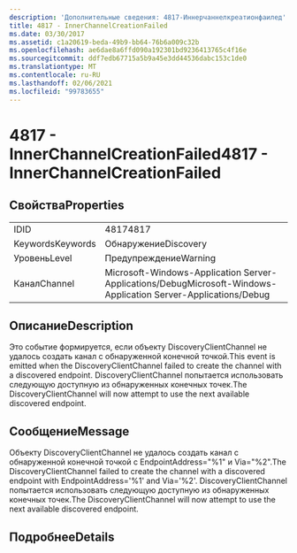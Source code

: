 ```yaml
---
description: 'Дополнительные сведения: 4817-Иннерчаннелкреатионфаилед'
title: 4817 - InnerChannelCreationFailed
ms.date: 03/30/2017
ms.assetid: c1a20619-beda-49b9-bb64-76b6a009c32b
ms.openlocfilehash: ae6dae8a6ffd090a192301bd9236413765c4f16e
ms.sourcegitcommit: ddf7edb67715a5b9a45e3dd44536dabc153c1de0
ms.translationtype: MT
ms.contentlocale: ru-RU
ms.lasthandoff: 02/06/2021
ms.locfileid: "99783655"
---
```

# <a name="4817---innerchannelcreationfailed"></a><span data-ttu-id="452f0-103">4817 - InnerChannelCreationFailed</span><span class="sxs-lookup"><span data-stu-id="452f0-103">4817 - InnerChannelCreationFailed</span></span>

## <a name="properties"></a><span data-ttu-id="452f0-104">Свойства</span><span class="sxs-lookup"><span data-stu-id="452f0-104">Properties</span></span>  
  
|||  
|-|-|  
|<span data-ttu-id="452f0-105">ID</span><span class="sxs-lookup"><span data-stu-id="452f0-105">ID</span></span>|<span data-ttu-id="452f0-106">4817</span><span class="sxs-lookup"><span data-stu-id="452f0-106">4817</span></span>|  
|<span data-ttu-id="452f0-107">Keywords</span><span class="sxs-lookup"><span data-stu-id="452f0-107">Keywords</span></span>|<span data-ttu-id="452f0-108">Обнаружение</span><span class="sxs-lookup"><span data-stu-id="452f0-108">Discovery</span></span>|  
|<span data-ttu-id="452f0-109">Уровень</span><span class="sxs-lookup"><span data-stu-id="452f0-109">Level</span></span>|<span data-ttu-id="452f0-110">Предупреждение</span><span class="sxs-lookup"><span data-stu-id="452f0-110">Warning</span></span>|  
|<span data-ttu-id="452f0-111">Канал</span><span class="sxs-lookup"><span data-stu-id="452f0-111">Channel</span></span>|<span data-ttu-id="452f0-112">Microsoft-Windows-Application Server-Applications/Debug</span><span class="sxs-lookup"><span data-stu-id="452f0-112">Microsoft-Windows-Application Server-Applications/Debug</span></span>|  
  
## <a name="description"></a><span data-ttu-id="452f0-113">Описание</span><span class="sxs-lookup"><span data-stu-id="452f0-113">Description</span></span>  

 <span data-ttu-id="452f0-114">Это событие формируется, если объекту DiscoveryClientChannel не удалось создать канал с обнаруженной конечной точкой.</span><span class="sxs-lookup"><span data-stu-id="452f0-114">This event is emitted when the DiscoveryClientChannel failed to create the channel with a discovered endpoint.</span></span> <span data-ttu-id="452f0-115">DiscoveryClientChannel попытается использовать следующую доступную из обнаруженных конечных точек.</span><span class="sxs-lookup"><span data-stu-id="452f0-115">The DiscoveryClientChannel will now attempt to use the next available discovered endpoint.</span></span>  
  
## <a name="message"></a><span data-ttu-id="452f0-116">Сообщение</span><span class="sxs-lookup"><span data-stu-id="452f0-116">Message</span></span>  

 <span data-ttu-id="452f0-117">Объекту DiscoveryClientChannel не удалось создать канал с обнаруженной конечной точкой с EndpointAddress="%1" и Via="%2".</span><span class="sxs-lookup"><span data-stu-id="452f0-117">The DiscoveryClientChannel failed to create the channel with a discovered endpoint with EndpointAddress='%1' and Via='%2'.</span></span> <span data-ttu-id="452f0-118">DiscoveryClientChannel попытается использовать следующую доступную из обнаруженных конечных точек.</span><span class="sxs-lookup"><span data-stu-id="452f0-118">The DiscoveryClientChannel will now attempt to use the next available discovered endpoint.</span></span>  
  
## <a name="details"></a><span data-ttu-id="452f0-119">Подробнее</span><span class="sxs-lookup"><span data-stu-id="452f0-119">Details</span></span>
